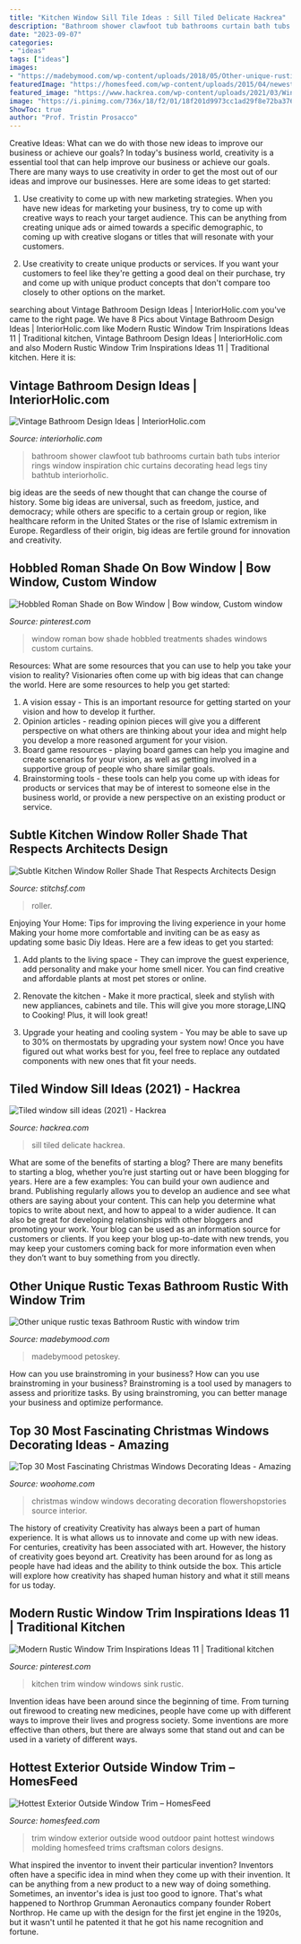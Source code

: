 ```yaml
---
title: "Kitchen Window Sill Tile Ideas : Sill Tiled Delicate Hackrea"
description: "Bathroom shower clawfoot tub bathrooms curtain bath tubs interior rings window inspiration chic curtains decorating head legs tiny bathtub interiorholic"
date: "2023-09-07"
categories:
- "ideas"
tags: ["ideas"]
images:
- "https://madebymood.com/wp-content/uploads/2018/05/Other-unique-rustic-texas-Bathroom-Rustic-with-dark-wood-trim.jpg"
featuredImage: "https://homesfeed.com/wp-content/uploads/2015/04/newest-outdoor-window-trim-design-with-red-wood-finishing.jpg"
featured_image: "https://www.hackrea.com/wp-content/uploads/2021/03/Window-sill-made-from-delicate-marble-tile-768x768.jpg"
image: "https://i.pinimg.com/736x/18/f2/01/18f201d9973cc1ad29f8e72ba376d815.jpg"
ShowToc: true
author: "Prof. Tristin Prosacco"
---
```



Creative Ideas: What can we do with those new ideas to improve our business or achieve our goals?
In today's business world, creativity is a essential tool that can help improve our business or achieve our goals. There are many ways to use creativity in order to get the most out of our ideas and improve our businesses. Here are some ideas to get started: 
1. Use creativity to come up with new marketing strategies. When you have new ideas for marketing your business, try to come up with creative ways to reach your target audience. This can be anything from creating unique ads or aimed towards a specific demographic, to coming up with creative slogans or titles that will resonate with your customers. 

2. Use creativity to create unique products or services. If you want your customers to feel like they're getting a good deal on their purchase, try and come up with unique product concepts that don't compare too closely to other options on the market.

	

		
searching about Vintage Bathroom Design Ideas | InteriorHolic.com you've came to the right page. We have 8 Pics about Vintage Bathroom Design Ideas | InteriorHolic.com like Modern Rustic Window Trim Inspirations Ideas 11 | Traditional kitchen, Vintage Bathroom Design Ideas | InteriorHolic.com and also Modern Rustic Window Trim Inspirations Ideas 11 | Traditional kitchen. Here it is:
		
    
## Vintage Bathroom Design Ideas | InteriorHolic.com

<img loading=lazy src="http://www.interiorholic.com/photos/Vintage-bath-with-a-window.jpg" onerror="this.onerror=null;this.src='https://tse4.mm.bing.net/th?id=OIP.fnqkfSgWBFIn2K5xrGzQFQHaMS&amp;pid=15.1';" alt="Vintage Bathroom Design Ideas | InteriorHolic.com">

_Source: interiorholic.com_

>bathroom shower clawfoot tub bathrooms curtain bath tubs interior rings window inspiration chic curtains decorating head legs tiny bathtub interiorholic. 

	

big ideas are the seeds of new thought that can change the course of history. Some big ideas are universal, such as freedom, justice, and democracy; while others are specific to a certain group or region, like healthcare reform in the United States or the rise of Islamic extremism in Europe. Regardless of their origin, big ideas are fertile ground for innovation and creativity.

    
## Hobbled Roman Shade On Bow Window | Bow Window, Custom Window

<img loading=lazy src="https://i.pinimg.com/736x/ec/ce/6b/ecce6b2f2e82e7ab05497f56316a9f79.jpg" onerror="this.onerror=null;this.src='https://tse1.mm.bing.net/th?id=OIP.mbD3eUMHdm0rsRNpK2hmeAHaK4&amp;pid=15.1';" alt="Hobbled Roman Shade on Bow Window | Bow window, Custom window">

_Source: pinterest.com_

>window roman bow shade hobbled treatments shades windows custom curtains. 

	

Resources: What are some resources that you can use to help you take your vision to reality?
Visionaries often come up with big ideas that can change the world. Here are some resources to help you get started: 
1. A vision essay - This is an important resource for getting started on your vision and how to develop it further. 
2. Opinion articles - reading opinion pieces will give you a different perspective on what others are thinking about your idea and might help you develop a more reasoned argument for your vision. 
3. Board game resources - playing board games can help you imagine and create scenarios for your vision, as well as getting involved in a supportive group of people who share similar goals. 
4. Brainstorming tools - these tools can help you come up with ideas for products or services that may be of interest to someone else in the business world, or provide a new perspective on an existing product or service.

    
## Subtle Kitchen Window Roller Shade That Respects Architects Design

<img loading=lazy src="https://stitchsf.com/wp-content/uploads/2013/03/Linen_Roller_shade_kitchen.jpg" onerror="this.onerror=null;this.src='https://tse3.mm.bing.net/th?id=OIP.3_ZSalrE-5xSlM2pJzVa9AHaLH&amp;pid=15.1';" alt="Subtle Kitchen Window Roller Shade That Respects Architects Design">

_Source: stitchsf.com_

>roller. 

	

Enjoying Your Home: Tips for improving the living experience in your home
Making your home more comfortable and inviting can be as easy as updating some basic Diy Ideas. Here are a few ideas to get you started:
1. Add plants to the living space - They can improve the guest experience, add personality and make your home smell nicer. You can find creative and affordable plants at most pet stores or online.

2. Renovate the kitchen - Make it more practical, sleek and stylish with new appliances, cabinets and tile. This will give you more storage,LINQ to Cooking! Plus, it will look great!

3. Upgrade your heating and cooling system - You may be able to save up to 30% on thermostats by upgrading your system now! Once you have figured out what works best for you, feel free to replace any outdated components with new ones that fit your needs.

    
## Tiled Window Sill Ideas (2021) - Hackrea

<img loading=lazy src="https://www.hackrea.com/wp-content/uploads/2021/03/Window-sill-made-from-delicate-marble-tile-768x768.jpg" onerror="this.onerror=null;this.src='https://tse3.mm.bing.net/th?id=OIP.FAQv324Fdsb2axNkHk5QcQHaHa&amp;pid=15.1';" alt="Tiled window sill ideas (2021) - Hackrea">

_Source: hackrea.com_

>sill tiled delicate hackrea. 

	

What are some of the benefits of starting a blog?
There are many benefits to starting a blog, whether you’re just starting out or have been blogging for years. Here are a few examples: 
You can build your own audience and brand. 
Publishing regularly allows you to develop an audience and see what others are saying about your content. This can help you determine what topics to write about next, and how to appeal to a wider audience. 
It can also be great for developing relationships with other bloggers and promoting your work. 
Your blog can be used as an information source for customers or clients. If you keep your blog up-to-date with new trends, you may keep your customers coming back for more information even when they don’t want to buy something from you directly.

    
## Other Unique Rustic Texas Bathroom Rustic With Window Trim

<img loading=lazy src="https://madebymood.com/wp-content/uploads/2018/05/Other-unique-rustic-texas-Bathroom-Rustic-with-dark-wood-trim.jpg" onerror="this.onerror=null;this.src='https://tse2.mm.bing.net/th?id=OIP.WMPhQ8WbGk7t1CmbS2IEcAHaLJ&amp;pid=15.1';" alt="Other unique rustic texas Bathroom Rustic with window trim">

_Source: madebymood.com_

>madebymood petoskey. 

	

How can you use brainstroming in your business?
How can you use brainstroming in your business? Brainstroming is a tool used by managers to assess and prioritize tasks. By using brainstroming, you can better manage your business and optimize performance.

    
## Top 30 Most Fascinating Christmas Windows Decorating Ideas - Amazing

<img loading=lazy src="http://www.woohome.com/wp-content/uploads/2015/11/christmas-window-decoration-26.jpg" onerror="this.onerror=null;this.src='https://tse1.mm.bing.net/th?id=OIP.EI_nvSu-AxyT7Hh_qgQOFgHaJ4&amp;pid=15.1';" alt="Top 30 Most Fascinating Christmas Windows Decorating Ideas - Amazing">

_Source: woohome.com_

>christmas window windows decorating decoration flowershopstories source interior. 

	

The history of creativity
Creativity has always been a part of human experience. It is what allows us to innovate and come up with new ideas. For centuries, creativity has been associated with art. However, the history of creativity goes beyond art. Creativity has been around for as long as people have had ideas and the ability to think outside the box. This article will explore how creativity has shaped human history and what it still means for us today.

    
## Modern Rustic Window Trim Inspirations Ideas 11 | Traditional Kitchen

<img loading=lazy src="https://i.pinimg.com/736x/18/f2/01/18f201d9973cc1ad29f8e72ba376d815.jpg" onerror="this.onerror=null;this.src='https://tse3.mm.bing.net/th?id=OIP.6ODla9H1qCNq5OswW7ZHRgHaLG&amp;pid=15.1';" alt="Modern Rustic Window Trim Inspirations Ideas 11 | Traditional kitchen">

_Source: pinterest.com_

>kitchen trim window windows sink rustic. 

	

Invention ideas have been around since the beginning of time. From turning out firewood to creating new medicines, people have come up with different ways to improve their lives and progress society. Some inventions are more effective than others, but there are always some that stand out and can be used in a variety of different ways.

    
## Hottest Exterior Outside Window Trim – HomesFeed

<img loading=lazy src="https://homesfeed.com/wp-content/uploads/2015/04/newest-outdoor-window-trim-design-with-red-wood-finishing.jpg" onerror="this.onerror=null;this.src='https://tse2.mm.bing.net/th?id=OIP.hbpD_4HkVWG2filDcATZQQHaJ4&amp;pid=15.1';" alt="Hottest Exterior Outside Window Trim – HomesFeed">

_Source: homesfeed.com_

>trim window exterior outside wood outdoor paint hottest windows molding homesfeed trims craftsman colors designs. 

	

What inspired the inventor to invent their particular invention?
Inventors often have a specific idea in mind when they come up with their invention. It can be anything from a new product to a new way of doing something. Sometimes, an inventor's idea is just too good to ignore. That's what happened to Northrop Grumman Aeronautics company founder Robert Northrop. He came up with the design for the first jet engine in the 1920s, but it wasn't until he patented it that he got his name recognition and fortune.

